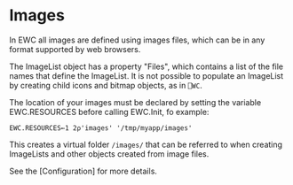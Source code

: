 # Images

In EWC all images are defined using images files, which can be in any format
supported by web browsers.

The ImageList object has a property "Files", which contains a list of the
file names that define the ImageList. It is not possible to populate an
ImageList by creating child icons and bitmap objects, as in `⎕WC`.

The location of your images must be declared by setting the variable EWC.RESOURCES
before calling EWC.Init, fo example:

`EWC.RESOURCES←1 2⍴'images' '/tmp/myapp/images'`

This creates a virtual folder `/images/` that can be referred to when creating
ImageLists and other objects created from image files.

See the [Configuration] for more details.